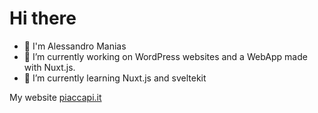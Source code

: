 # Hi there 

- 👋 I'm Alessandro Manias
- 🔭 I’m currently working on WordPress websites and a WebApp made with Nuxt.js.
- 🌱 I’m currently learning Nuxt.js and sveltekit

My website [piaccapi.it](https://piaccapi.it)

<!--
**socrates77/socrates77** is a ✨ _special_ ✨ repository because its `README.md` (this file) appears on your GitHub profile.

Here are some ideas to get you started:


- 👯 I’m looking to collaborate on ...
- 🤔 I’m looking for help with ...
- 💬 Ask me about ...
- 📫 How to reach me: ...
- 😄 Pronouns: ...
- ⚡ Fun fact: ...
-->
